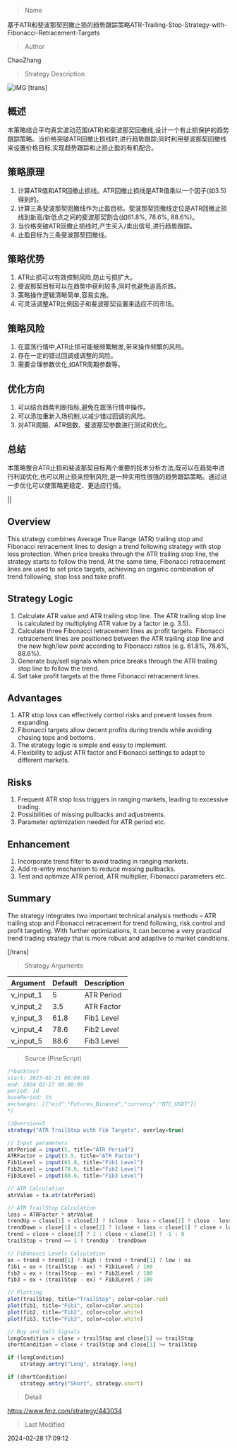 
> Name

基于ATR和斐波那契回撤止损的趋势跟踪策略ATR-Trailing-Stop-Strategy-with-Fibonacci-Retracement-Targets

> Author

ChaoZhang

> Strategy Description

![IMG](https://www.fmz.com/upload/asset/da94a9b61d9c7a1e1e.png)
[trans]

## 概述
本策略结合平均真实波动范围(ATR)和斐波那契回撤线,设计一个有止损保护的趋势跟踪策略。当价格突破ATR回撤止损线时,进行趋势跟踪;同时利用斐波那契回撤线来设置价格目标,实现趋势跟踪和止损止盈的有机配合。

## 策略原理
1. 计算ATR值和ATR回撤止损线。ATR回撤止损线是ATR值乘以一个因子(如3.5)得到的。
2. 计算三条斐波那契回撤线作为止盈目标。斐波那契回撤线定位是ATR回撤止损线到新高/新低点之间的斐波那契割合(如61.8%, 78.6%, 88.6%)。
3. 当价格突破ATR回撤止损线时,产生买入/卖出信号,进行趋势跟踪。
4. 止盈目标为三条斐波那契回撤线。

## 策略优势
1. ATR止损可以有效控制风险,防止亏损扩大。
2. 斐波那契目标可以在趋势中获利较多,同时也避免追高杀跌。
3. 策略操作逻辑清晰简单,容易实施。
4. 可灵活调整ATR比例因子和斐波那契设置来适应不同市场。

## 策略风险
1. 在震荡行情中,ATR止损可能被频繁触发,带来操作频繁的风险。
2. 存在一定的错过回调或调整的风险。
3. 需要合理参数优化,如ATR周期参数等。

## 优化方向  
1. 可以结合趋势判断指标,避免在震荡行情中操作。
2. 可以添加重新入场机制,以减少错过回调的风险。
3. 对ATR周期、ATR倍数、斐波那契参数进行测试和优化。

## 总结
本策略整合ATR止损和斐波那契目标两个重要的技术分析方法,既可以在趋势中进行利润优化,也可以用止损来控制风险,是一种实用性很强的趋势跟踪策略。通过进一步优化可以使策略更稳定、更适应行情。

||

## Overview
This strategy combines Average True Range (ATR) trailing stop and Fibonacci retracement lines to design a trend following strategy with stop loss protection. When price breaks through the ATR trailing stop line, the strategy starts to follow the trend. At the same time, Fibonacci retracement lines are used to set price targets, achieving an organic combination of trend following, stop loss and take profit.  

## Strategy Logic  
1. Calculate ATR value and ATR trailing stop line. The ATR trailing stop line is calculated by multiplying ATR value by a factor (e.g. 3.5).
2. Calculate three Fibonacci retracement lines as profit targets. Fibonacci retracement lines are positioned between the ATR trailing stop line and the new high/low point according to Fibonacci ratios (e.g. 61.8%, 78.6%, 88.6%). 
3. Generate buy/sell signals when price breaks through the ATR trailing stop line to follow the trend.  
4. Set take profit targets at the three Fibonacci retracement lines.

## Advantages
1. ATR stop loss can effectively control risks and prevent losses from expanding.
2. Fibonacci targets allow decent profits during trends while avoiding chasing tops and bottoms.
3. The strategy logic is simple and easy to implement.  
4. Flexibility to adjust ATR factor and Fibonacci settings to adapt to different markets.

## Risks 
1. Frequent ATR stop loss triggers in ranging markets, leading to excessive trading.
2. Possibilities of missing pullbacks and adjustments.  
3. Parameter optimization needed for ATR period etc.

## Enhancement  
1. Incorporate trend filter to avoid trading in ranging markets.  
2. Add re-entry mechanism to reduce missing pullbacks.
3. Test and optimize ATR period, ATR multiplier, Fibonacci parameters etc.  

## Summary
The strategy integrates two important technical analysis methods – ATR trailing stop and Fibonacci retracement for trend following, risk control and profit targeting. With further optimizations, it can become a very practical trend trading strategy that is more robust and adaptive to market conditions.

[/trans]

> Strategy Arguments



|Argument|Default|Description|
|----|----|----|
|v_input_1|5|ATR Period|
|v_input_2|3.5|ATR Factor|
|v_input_3|61.8|Fib1 Level|
|v_input_4|78.6|Fib2 Level|
|v_input_5|88.6|Fib3 Level|


> Source (PineScript)

``` javascript
/*backtest
start: 2023-02-21 00:00:00
end: 2024-02-27 00:00:00
period: 1d
basePeriod: 1h
exchanges: [{"eid":"Futures_Binance","currency":"BTC_USDT"}]
*/

//@version=5
strategy("ATR TrailStop with Fib Targets", overlay=true)

// Input parameters
atrPeriod = input(5, title="ATR Period")
ATRFactor = input(3.5, title="ATR Factor")
Fib1Level = input(61.8, title="Fib1 Level")
Fib2Level = input(78.6, title="Fib2 Level")
Fib3Level = input(88.6, title="Fib3 Level")

// ATR Calculation
atrValue = ta.atr(atrPeriod)

// ATR TrailStop Calculation
loss = ATRFactor * atrValue
trendUp = close[1] > close[2] ? (close - loss > close[1] ? close - loss : close[1]) : close - loss
trendDown = close[1] < close[2] ? (close + loss < close[1] ? close + loss : close[1]) : close + loss
trend = close > close[2] ? 1 : close < close[2] ? -1 : 0
trailStop = trend == 1 ? trendUp : trendDown

// Fibonacci Levels Calculation
ex = trend > trend[1] ? high : trend < trend[1] ? low : na
fib1 = ex + (trailStop - ex) * Fib1Level / 100
fib2 = ex + (trailStop - ex) * Fib2Level / 100
fib3 = ex + (trailStop - ex) * Fib3Level / 100

// Plotting
plot(trailStop, title="TrailStop", color=color.red)
plot(fib1, title="Fib1", color=color.white)
plot(fib2, title="Fib2", color=color.white)
plot(fib3, title="Fib3", color=color.white)

// Buy and Sell Signals
longCondition = close > trailStop and close[1] <= trailStop
shortCondition = close < trailStop and close[1] >= trailStop

if (longCondition)
    strategy.entry("Long", strategy.long)

if (shortCondition)
    strategy.entry("Short", strategy.short)

```

> Detail

https://www.fmz.com/strategy/443034

> Last Modified

2024-02-28 17:09:12
